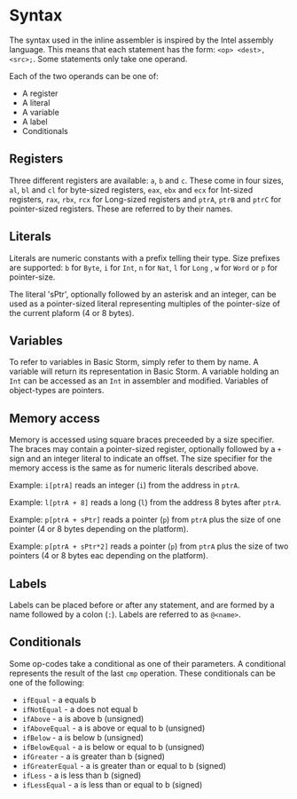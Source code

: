 Syntax
=======

The syntax used in the inline assembler is inspired by the Intel assembly language. This means that
each statement has the form: `<op> <dest>, <src>;`. Some statements only take one operand.

Each of the two operands can be one of:
* A register
* A literal
* A variable
* A label
* Conditionals


Registers
----------

Three different registers are available: `a`, `b` and `c`. These come in four sizes, `al`, `bl` and
`cl` for byte-sized registers, `eax`, `ebx` and `ecx` for Int-sized registers, `rax`, `rbx`, `rcx`
for Long-sized registers and `ptrA`, `ptrB` and `ptrC` for pointer-sized registers. These are
referred to by their names.

Literals
---------

Literals are numeric constants with a prefix telling their type. Size prefixes are supported: `b`
for `Byte`, `i` for `Int`, `n` for `Nat`, `l` for `Long` , `w` for `Word` or `p` for
pointer-size.

The literal 'sPtr', optionally followed by an asterisk and an integer, can be used as a
pointer-sized literal representing multiples of the pointer-size of the current plaform (4 or 8
bytes).


Variables
----------

To refer to variables in Basic Storm, simply refer to them by name. A variable will return its
representation in Basic Storm. A variable holding an `Int` can be accessed as an `Int` in assembler
and modified. Variables of object-types are pointers.


Memory access
-------------

Memory is accessed using square braces preceeded by a size specifier. The braces may contain a
pointer-sized register, optionally followed by a `+` sign and an integer literal to indicate an
offset. The size specifier for the memory access is the same as for numeric literals described
above.

Example: `i[ptrA]` reads an integer (`i`) from the address in `ptrA`.

Example: `l[ptrA + 8]` reads a long (`l`) from the address 8 bytes after `ptrA`.

Example: `p[ptrA + sPtr]` reads a pointer (`p`) from `ptrA` plus the size of one pointer (4 or 8 bytes depending on the platform).

Example: `p[ptrA + sPtr*2]` reads a pointer (`p`) from `ptrA` plus the size of two pointers (4 or 8 bytes eac depending on the platform).


Labels
--------

Labels can be placed before or after any statement, and are formed by a name followed by a colon
(`:`). Labels are referred to as `@<name>`.


Conditionals
-------------

Some op-codes take a conditional as one of their parameters. A conditional represents the result of
the last `cmp` operation. These conditionals can be one of the following:
* `ifEqual` - a equals b
* `ifNotEqual` - a does not equal b
* `ifAbove` - a is above b (unsigned)
* `ifAboveEqual` - a is above or equal to b (unsigned)
* `ifBelow` - a is below b (unsigned)
* `ifBelowEqual` - a is below or equal to b (unsigned)
* `ifGreater` - a is greater than b (signed)
* `ifGreaterEqual` - a is greater than or equal to b (signed)
* `ifLess` - a is less than b (signed)
* `ifLessEqual` - a is less than or equal to b (signed)
